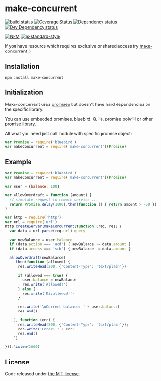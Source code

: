 # make-concurrent

[![build status](https://img.shields.io/travis/fanatid/make-concurrent.svg?branch=master&style=flat-square)](http://travis-ci.org/fanatid/make-concurrent)
[![Coverage Status](https://img.shields.io/coveralls/fanatid/make-concurrent.svg?style=flat-square)](https://coveralls.io/r/fanatid/make-concurrent)
[![Dependency status](https://img.shields.io/david/fanatid/make-concurrent.svg?style=flat-square)](https://david-dm.org/fanatid/make-concurrent#info=dependencies)
[![Dev Dependency status](https://img.shields.io/david/fanatid/make-concurrent.svg?style=flat-square)](https://david-dm.org/fanatid/make-concurrent#info=devDependencies)

[![NPM](https://nodei.co/npm/make-concurrent.png?downloads=true)](https://www.npmjs.com/package/make-concurrent)
[![js-standard-style](https://cdn.rawgit.com/feross/standard/master/badge.svg)](https://github.com/feross/standard)

If you have resource which requires exclusive or shared access try [make-concurrent](https://github.com/fanatid/make-concurrent) ;)

## Installation

```
npm install make-concurrent
```

## Initialization

Make-concurrent uses [promises](https://promisesaplus.com/) but doesn't have hard dependencies on the specific library.

You can use [embedded promises](https://developer.mozilla.org/en-US/docs/Web/JavaScript/Reference/Global_Objects/Promise), [bluebird](https://github.com/petkaantonov/bluebird), [Q](https://github.com/kriskowal/q), [lie](https://github.com/calvinmetcalf/lie), [promise polyfill](https://github.com/jakearchibald/es6-promise) or [other promise library](https://www.npmjs.com/search?q=promises).

All what you need just call module with specific promise object:

```js
var Promise = require('bluebird')
var makeConcurrent = require('make-concurrent')(Promise)
```

## Example

```js
var Promise = require('bluebird')
var makeConcurrent = require('make-concurrent')(Promise)

var user = {balance: 100}

var allowOverdraft = function (amount) {
  // simulate request to remote service ...
  return Promise.delay(1000).then(function () { return amount > -50 })
}

var http = require('http')
var url = require('url')
http.createServer(makeConcurrent(function (req, res) {
  var data = url.parse(req.url).query

  var newBalance = user.balance
  if (data.action === 'add') { newBalance += data.amount }
  if (data.access === 'sub') { newBalance -= data.amount }

  allowOverdraft(newBalance)
    .then(function (allowed) {
      res.writeHead(200, {'Content-Type': 'text/plain'})

      if (allowed === true) {
        user.balance = newBalance
        res.write('Allowed!')
      } else {
        res.write('Disallowed!')
      }

      res.write('\nCurrent balance: ' + user.balance)
      res.end()

    }, function (err) {
      res.writeHead(500, {'Content-Type': 'text/plain'});
      res.write('Error: ' + err)
      res.end()
    })

})).listen(3000)
```

## License

Code released under [the MIT license](https://github.com/fanatid/make-concurrent/blob/master/LICENSE).

